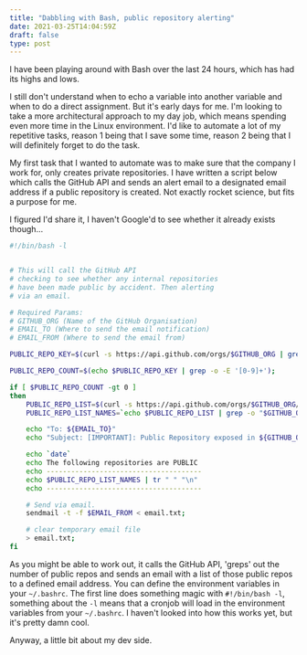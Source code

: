 ```yaml
---
title: "Dabbling with Bash, public repository alerting"
date: 2021-03-25T14:04:59Z
draft: false
type: post
---
```


I have been playing around with Bash over the last 24 hours, which has had its highs and lows.

I still don't understand when to echo a variable into another variable and when to do a direct assignment. But it's early days for me. I'm looking to take a more architectural approach to my day job, which means spending even more time in the Linux environment. I'd like to automate a lot of my repetitive tasks, reason 1 being that I save some time, reason 2 being that I will definitely forget to do the task.

My first task that I wanted to automate was to make sure that the company I work for, only creates private repositories. I have written a script below which calls the GitHub API and sends an alert email to a designated email address if a public repository is created. Not exactly rocket science, but fits a purpose for me. 

I figured I'd share it, I haven't Google'd to see whether it already exists though...

``` bash
#!/bin/bash -l


# This will call the GitHub API
# checking to see whether any internal repositories
# have been made public by accident. Then alerting
# via an email.

# Required Params:
# GITHUB_ORG (Name of the GitHub Organisation)
# EMAIL_TO (Where to send the email notification)
# EMAIL_FROM (Where to send the email from)

PUBLIC_REPO_KEY=$(curl -s https://api.github.com/orgs/$GITHUB_ORG | grep -P '"public_repos":.*?\d');

PUBLIC_REPO_COUNT=$(echo $PUBLIC_REPO_KEY | grep -o -E '[0-9]+');

if [ $PUBLIC_REPO_COUNT -gt 0 ]
then
    PUBLIC_REPO_LIST=$(curl -s https://api.github.com/orgs/$GITHUB_ORG/repos?type=public\&per_page=100 | grep -P 'full_name');
    PUBLIC_REPO_LIST_NAMES=`echo $PUBLIC_REPO_LIST | grep -o "$GITHUB_ORG[^\"]*"`;

    echo "To: ${EMAIL_TO}"                                                  | tee -a "email.txt";
    echo "Subject: [IMPORTANT]: Public Repository exposed in ${GITHUB_ORG}" | tee -a "email.txt";

    echo `date`                                                             | tee -a "public-repo.log" "email.txt";
    echo The following repositories are PUBLIC                              | tee -a "public-repo.log" "email.txt";
    echo --------------------------------------                             | tee -a "public-repo.log" "email.txt";
    echo $PUBLIC_REPO_LIST_NAMES | tr " " "\n"                              | tee -a "public-repo.log" "email.txt";
    echo --------------------------------------                             | tee -a "public-repo.log" "email.txt";

    # Send via email.
    sendmail -t -f $EMAIL_FROM < email.txt;

    # clear temporary email file
    > email.txt;
fi
```

As you might be able to work out, it calls the GitHub API, 'greps' out the number of public repos and sends an email with a list of those public repos to a defined email address. You can define the environment variables in your `~/.bashrc`. The first line does something magic with `#!/bin/bash -l`, something about the `-l` means that a cronjob will load in the environment variables from your `~/.bashrc`. I haven't looked into how this works yet, but it's pretty damn cool.

Anyway, a little bit about my dev side.

